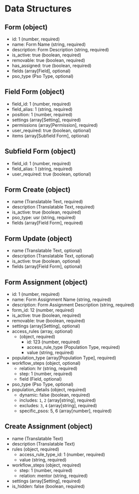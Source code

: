 # Data Structures

## Form (object)

+ id: 1 (number, required)
+ name: Form Name (string, required)
+ description: Form Description (string, required)
+ is_active: true (boolean, required)
+ removable: true (boolean, required)
+ has_assigned: true (boolean, required)
+ fields (array[Field], optional)
+ pso_type (Pso Type, optional)

## Field Form (object)

+ field_id: 1 (number, required)
+ field_alias: 1 (string, required)
+ position: 1 (number, required)
+ settings (array[Setting], required)
+ permissions (array[Permission], required)
+ user_required: true (boolean, optional)
+ items (array[Subfield Form], optional)

## Subfield Form (object)

+ field_id: 1 (number, required)
+ field_alias: 1 (string, required)
+ user_required: true (boolean, optional)

## Form Create (object)

+ name (Translatable Text, required)
+ description (Translatable Text, required)
+ is_active: true (boolean, required)
+ pso_type: usr (string, required)
+ fields (array[Field Form], required)

## Form Update (object)

+ name (Translatable Text, optional)
+ description (Translatable Text, optional)
+ is_active: true (boolean, optional)
+ fields (array[Field Form], optional)

## Form Assignment (object)

+ id: 1 (number, required)
+ name: Form Assignment Name (string, required)
+ description: Form Assignment Description (string, required)
+ form_id: 12 (number, required)
+ is_active: true (boolean, required)
+ removable: true (boolean, required)
+ settings (array[Setting], optional)
+ access_rules (array, optional)
    + (object, required)
        + id: 123 (number, required)
        + access_rule_type (Population Type, required)
        + value (string, required)
+ population_type (array[Population Type], required)
+ workflow_steps (object, optional)
    + relation: hr (string, required)
    + step: 1 (number, required)
    + field (Field, optional)
+ pso_type (Pso Type, optional)
+ population_details (object, required)
    + dynamic: false (boolean, required)
    + includes: `1`, `2` (array[string], required)
    + excludes: `3`, `4` (array[string], required)
    + specific_psos: 5, 6 (array[number], required)

## Create Assignment (object)

+ name (Translatable Text)
+ description (Translatable Text)
+ rules (object, required)
    + access_rule_type_id: 1 (number, required)
    + value (string, required)
+ workflow_steps (object, required)
    + step: 1 (number, required)
    + relation: mentor (string, required)
+ settings (array[Setting], required)
+ is_hidden: false (boolean, required)